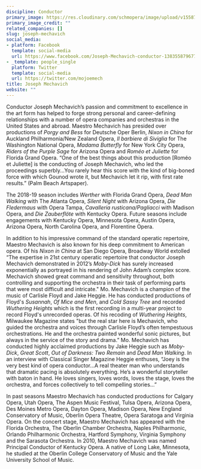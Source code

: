 ```yaml
---
discipline: Conductor
primary_image: https://res.cloudinary.com/schmopera/image/upload/v1558744878/media/2019/05/JosephMechavich.jpg
primary_image_credit: ""
related_companies: []
slug: joseph-mechavich
social_media:
- platform: Facebook
  template: social-media
  url: https://www.facebook.com/Joseph-Mechavich-conductor-138355879677450
- _template: people_single
  platform: Twitter
  template: social-media
  url: https://twitter.com/mojoemech
title: Joseph Mechavich
website: ""
---
```

Conductor Joseph Mechavich’s passion and commitment to excellence in the art form has helped to forge strong personal and career-defining relationships with a number of opera companies and orchestras in the United States and abroad. Maestro Mechavich has presided over productions of _Porgy and Bess_ for Deutsche Oper Berlin, _Nixon in China_ for Auckland Philharmonia/New Zealand Opera, _Il barbiere di Siviglia_ for The Washington National Opera, _Madama Butterfly_ for New York City Opera, _Riders of the Purple Sage_ for Arizona Opera and _Roméo et Juliette_ for Florida Grand Opera. “One of the best things about this production \[Roméo et Juliette\] is the conducting of Joseph Mechavich, who led the proceedings superbly...You rarely hear this score with the kind of big-boned force with which Gounod wrote it, but Mechavich let it rip, with first rate results.” (Palm Beach Artspaper). 

The 2018-19 season includes _Werther_ with Florida Grand Opera, _Dead Man Walking_ with The Atlanta Opera, _Silent Night_ with Arizona Opera, _Die Fledermaus_ with Opera Tampa, _Cavalleria rusticana/Pagliacci_ with Madison Opera, and _Die Zauberflöte_ with Kentucky Opera. Future seasons include engagements with Kentucky Opera, Minnesota Opera, Austin Opera, Arizona Opera, North Carolina Opera, and Florentine Opera.

In addition to his impressive command of the standard operatic repertoire, Maestro Mechavich is also known for his deep commitment to American opera. Of his _Nixon in China_ at San Diego Opera, Broadway World extolled “The expertise in 21st century operatic repertoire that conductor Joseph Mechavich demonstrated in 2012’s _Moby-Dick_ has surely increased exponentially as portrayed in his rendering of John Adam’s complex score. Mechavich showed great command and sensitivity throughout, both controlling and supporting the orchestra in their task of performing parts that were most difficult and intricate." Mo. Mechavich is a champion of the music of Carlisle Floyd and Jake Heggie. He has conducted productions of Floyd's _Susannah_, _Of Mice and Men_, and _Cold Sassy Tree_ and recorded _Wuthering Heights_ which is the first recording in a multi-year project to record Floyd's unrecorded operas. Of his recoding of _Wuthering Heights_, Milwaukee Magazine states "but the real star here is Mechavich, who guided the orchestra and voices through Carlisle Floyd’s often tempestuous orchestrations. He and the orchestra painted wonderful sonic pictures, but always in the service of the story and drama.” Mo. Mechavich has conducted highly acclaimed productions by Jake Heggie such as _Moby-Dick_, _Great Scott_, _Out of Darkness: Two Remain_ and _Dead Man Walking_. In an interview with Classical Singer Magazine Heggie enthuses, “Joey is the very best kind of opera conductor…A real theater man who understands that dramatic pacing is absolutely everything. He’s a wonderful storyteller with baton in hand. He loves singers, loves words, loves the stage, loves the orchestra, and forces collectively to tell compelling stories…”

In past seasons Maestro Mechavich has conducted productions for Calgary Opera, Utah Opera, The Aspen Music Festival, Tulsa Opera, Arizona Opera, Des Moines Metro Opera, Dayton Opera, Madison Opera, New England Conservatory of Music, Oberlin Opera Theatre, Opera Saratoga and Virginia Opera. On the concert stage, Maestro Mechavich has appeared with the Florida Orchestra, The Oberlin Chamber Orchestra, Naples Philharmonic, Orlando Philharmonic Orchestra, Hartford Symphony, Virginia Symphony and the Sarasota Orchestra. In 2010, Maestro Mechavich was named Principal Conductor of Kentucky Opera. A native of Long Lake, Minnesota, he studied at the Oberlin College Conservatory of Music and the Yale University School of Music.